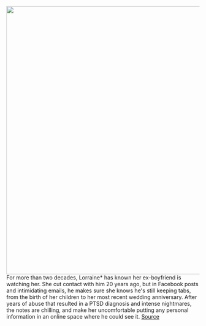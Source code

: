 <img src='https://cdn.vox-cdn.com/thumbor/4fnyMVNtozWJn_eCZvTob5vWcqk=/0x0:2048x1365/1200x675/filters:focal(861x520:1187x846)/cdn.vox-cdn.com/uploads/chorus_image/image/70234091/VRG_Illo_4902_Security_Abuse.0.jpg' width='700px' /><br/>
For more than two decades, Lorraine* has known her ex-boyfriend is watching her. She cut contact with him 20 years ago, but in Facebook posts and intimidating emails, he makes sure she knows he's still keeping tabs, from the birth of her children to her most recent wedding anniversary. After years of abuse that resulted in a PTSD diagnosis and intense nightmares, the notes are chilling, and make her uncomfortable putting any personal information in an online space where he could see it.
<a href='https://www.theverge.com/22812890/domestic-abuse-survivors-online-presence-spyware-recommendations'> Source <a/>